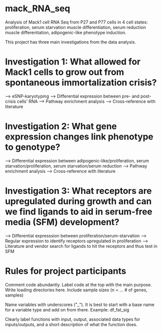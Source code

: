 # mack_RNA_seq
Analysis of Mack1 cell RNA Seq from P27 and P77 cells in 4 cell states: proliferation, serum starvation muscle differentiation, serum reduction muscle differentiation, adipogenic-like phenotype induction.

This project has three main investigations from the data analysis.

# Investigation 1: What allowed for Mack1 cells to grow out from spontaneous immortalization crisis?
--> eSNP-karyotyping
--> Differential expression between pre- and post-crisis cells' RNA
--> Pathway enrichment analysis
--> Cross-reference with literature
# Investigation 2: What gene expression changes link phenotype to genotype?
--> Differential expression between adipogenic-like/proliferation, serum starvation/proliferation, serum starvation/serum reduction
--> Pathway enrichment analysis
--> Cross-reference with literature
# Investigation 3: What receptors are upregulated during growth and can we find ligands to aid in serum-free media (SFM) development?
--> Differential expresssion between proliferation/serum-starvation
--> Regular expression to identify receptors upregulated in proliferation
--> Literature and vendor search for ligands to hit the receptors and thus test in SFM


# Rules for project participants
Comment code abundantly. Label code at the top with the main purpose. Write loading directories here. Include sample sizes (n = ... # of genes, samples)

Name variables with underscores ("_"). It is best to start with a base name for a variable type and add on from there. Example: df_fat_sig

Clearly label functions with input, output, associated data types for inputs/outputs, and a short description of what the function does.


